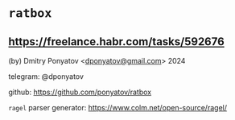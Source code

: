 # `ratbox`
## https://freelance.habr.com/tasks/592676

(by) Dmitry Ponyatov <<dponyatov@gmail.com>> 2024

telegram: @dponyatov

github: https://github.com/ponyatov/ratbox


`ragel` parser generator: https://www.colm.net/open-source/ragel/
